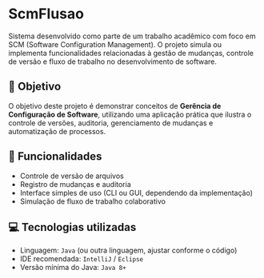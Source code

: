# ScmFlusao

Sistema desenvolvido como parte de um trabalho acadêmico com foco em SCM (Software Configuration Management). O projeto simula ou implementa funcionalidades relacionadas à gestão de mudanças, controle de versão e fluxo de trabalho no desenvolvimento de software.

## 📌 Objetivo

O objetivo deste projeto é demonstrar conceitos de **Gerência de Configuração de Software**, utilizando uma aplicação prática que ilustra o controle de versões, auditoria, gerenciamento de mudanças e automatização de processos.

## 🚀 Funcionalidades

- Controle de versão de arquivos
- Registro de mudanças e auditoria
- Interface simples de uso (CLI ou GUI, dependendo da implementação)
- Simulação de fluxo de trabalho colaborativo

## 💻 Tecnologias utilizadas

- Linguagem: `Java` (ou outra linguagem, ajustar conforme o código)
- IDE recomendada: `IntelliJ` / `Eclipse`
- Versão mínima do Java: `Java 8+`

